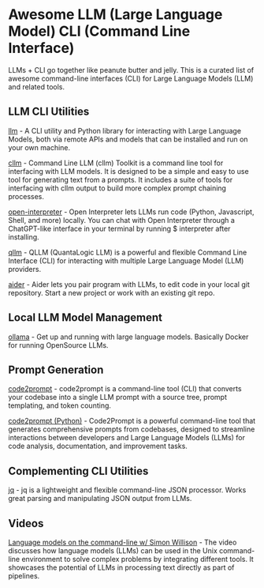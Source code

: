 # Awesome LLM (Large Language Model) CLI (Command Line Interface)

LLMs + CLI go together like peanute butter and jelly. This is a curated list of awesome command-line interfaces (CLI) for Large Language Models (LLM) and related tools.

## LLM CLI Utilities

[llm](https://github.com/simonw/llm) - A CLI utility and Python library for interacting with Large Language Models, both via remote APIs and models that can be installed and run on your own machine.

[cllm](https://github.com/o3-cloud/cllm) - Command Line LLM (cllm) Toolkit is a command line tool for interfacing with LLM models. It is designed to be a simple and easy to use tool for generating text from a prompts. It includes a suite of tools for interfacing with cllm output to build more complex prompt chaining processes.

[open-interpreter](https://github.com/OpenInterpreter/open-interpreter) - Open Interpreter lets LLMs run code (Python, Javascript, Shell, and more) locally. You can chat with Open Interpreter through a ChatGPT-like interface in your terminal by running $ interpreter after installing.

[qllm](https://github.com/quantalogic/qllm) - QLLM (QuantaLogic LLM) is a powerful and flexible Command Line Interface (CLI) for interacting with multiple Large Language Model (LLM) providers.

[aider](https://github.com/paul-gauthier/aider) - Aider lets you pair program with LLMs, to edit code in your local git repository. Start a new project or work with an existing git repo.

## Local LLM Model Management

[ollama](https://github.com/ollama/ollama) - Get up and running with large language models. Basically Docker for running OpenSource LLMs.

## Prompt Generation

[code2prompt](https://github.com/mufeedvh/code2prompt?tab=readme-ov-file) - code2prompt is a command-line tool (CLI) that converts your codebase into a single LLM prompt with a source tree, prompt templating, and token counting.

[code2prompt (Python)](https://github.com/raphaelmansuy/code2prompt) - Code2Prompt is a powerful command-line tool that generates comprehensive prompts from codebases, designed to streamline interactions between developers and Large Language Models (LLMs) for code analysis, documentation, and improvement tasks.

## Complementing CLI Utilities

[jq](https://github.com/jqlang/jq) - jq is a lightweight and flexible command-line JSON processor. Works great parsing and manipulating JSON output from LLMs.

## Videos

[Language models on the command-line w/ Simon Willison](https://www.youtube.com/watch?v=QUXQNi6jQ30) - The video discusses how language models (LLMs) can be used in the Unix command-line environment to solve complex problems by integrating different tools. It showcases the potential of LLMs in processing text directly as part of pipelines.
